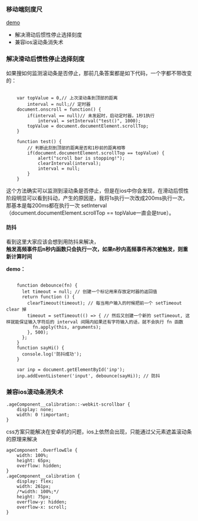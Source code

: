 ### 移动端刻度尺


[demo](https://note.youdao.com/)
- 解决滑动后惯性停止选择刻度
- 兼容ios滚动条消失术

### 解决滑动后惯性停止选择刻度

如果搜如何监测滚动条是否停止，那前几条答案都是如下代码，一个字都不带改变的：
```

    var topValue = 0,// 上次滚动条到顶部的距离  
        interval = null;// 定时器  
    document.onscroll = function() {  
        if(interval == null)// 未发起时，启动定时器，1秒1执行  
            interval = setInterval("test()", 1000);  
        topValue = document.documentElement.scrollTop;  
    }  
  
    function test() {  
        // 判断此刻到顶部的距离是否和1秒前的距离相等  
        if(document.documentElement.scrollTop == topValue) {  
            alert("scroll bar is stopping!");  
            clearInterval(interval);  
            interval = null;  
        }  
    } 
```
这个方法确实可以监测到滚动条是否停止，但是在ios中你会发现，在滑动后惯性阶段明显可以看到抖动，产生的原因是，我将1s执行一次改成200ms执行一次，那基本是每200ms都在执行一次 setInterval（document.documentElement.scrollTop == topValue一直会是true）。
#### 防抖
看到这里大家应该会想到用防抖来解决，   
**触发高频事件后n秒内函数只会执行一次，如果n秒内高频事件再次被触发，则重新计算时间**

**demo：**
```

    function debounce(fn) {
      let timeout = null; // 创建一个标记用来存放定时器的返回值
      return function () {
        clearTimeout(timeout); // 每当用户输入的时候把前一个 setTimeout clear 掉
        timeout = setTimeout(() => { // 然后又创建一个新的 setTimeout, 这样就能保证输入字符后的 interval 间隔内如果还有字符输入的话，就不会执行 fn 函数
          fn.apply(this, arguments);
        }, 500);
      };
    }
    function sayHi() {
      console.log('防抖成功');
    }

    var inp = document.getElementById('inp');
    inp.addEventListener('input', debounce(sayHi)); // 防抖
```
### 兼容ios滚动条消失术

```
.ageComponent__calibration::-webkit-scrollbar {
    display: none;
    width: 0 !important;
}
```
css方案只能解决在安卓机的问题，ios上依然会出现，只能通过父元素遮盖滚动条的原理来解决

```
ageComponent .OverflowEle {
    width: 100%;
    height: 65px;
    overflow: hidden;
}
.ageComponent__calibration {
    display: flex;
    width: 261px;
    /*width: 100%;*/
    height: 75px;
    overflow-y: hidden;
    overflow-x: scroll;
}
```

